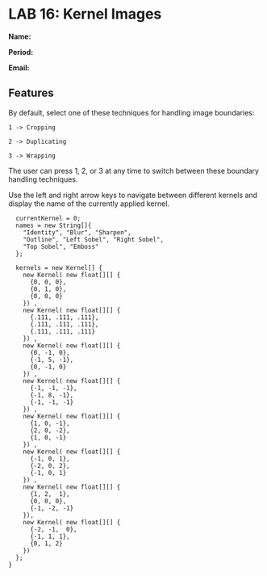 # LAB 16: Kernel Images

**Name:**

**Period:**

**Email:**

## Features

By default, select one of these techniques for handling image boundaries:
```
1 -> Cropping

2 -> Duplicating

3 -> Wrapping
```
The user can press 1, 2, or 3 at any time to switch between these boundary handling techniques.

Use the left and right arrow keys to navigate between different kernels and display the name of the currently applied kernel.

```
  currentKernel = 0;
  names = new String[]{
    "Identity", "Blur", "Sharpen",
    "Outline", "Left Sobel", "Right Sobel",
    "Top Sobel", "Emboss"
  };

  kernels = new Kernel[] {
    new Kernel( new float[][] {
      {0, 0, 0},
      {0, 1, 0},
      {0, 0, 0}
    }) ,
    new Kernel( new float[][] {
      {.111, .111, .111},
      {.111, .111, .111},
      {.111, .111, .111}
    }) ,
    new Kernel( new float[][] {
      {0, -1, 0},
      {-1, 5, -1},
      {0, -1, 0}
    }) ,
    new Kernel( new float[][] {
      {-1, -1, -1},
      {-1, 8, -1},
      {-1, -1, -1}
    }) ,
    new Kernel( new float[][] {
      {1, 0, -1},
      {2, 0, -2},
      {1, 0, -1}
    }) ,
    new Kernel( new float[][] {
      {-1, 0, 1},
      {-2, 0, 2},
      {-1, 0, 1}
    }) ,
    new Kernel( new float[][] {
      {1, 2,  1},
      {0, 0, 0},
      {-1, -2, -1}
    }),
    new Kernel( new float[][] {
      {-2, -1,  0},
      {-1, 1, 1},
      {0, 1, 2}
    })
  };
}
```
